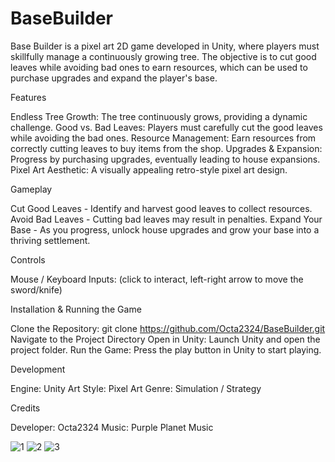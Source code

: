 # BaseBuilder
 
Base Builder is a pixel art 2D game developed in Unity, where players must skillfully manage a continuously growing tree. The objective is to cut good leaves while avoiding bad ones to earn resources, which can be used to purchase upgrades and expand the player's base.

Features

Endless Tree Growth: The tree continuously grows, providing a dynamic challenge.
Good vs. Bad Leaves: Players must carefully cut the good leaves while avoiding the bad ones.
Resource Management: Earn resources from correctly cutting leaves to buy items from the shop.
Upgrades & Expansion: Progress by purchasing upgrades, eventually leading to house expansions.
Pixel Art Aesthetic: A visually appealing retro-style pixel art design.

Gameplay

Cut Good Leaves - Identify and harvest good leaves to collect resources.
Avoid Bad Leaves - Cutting bad leaves may result in penalties.
Expand Your Base - As you progress, unlock house upgrades and grow your base into a thriving settlement.

Controls

Mouse / Keyboard Inputs: (click to interact, left-right arrow to move the sword/knife)


Installation & Running the Game

Clone the Repository:
git clone https://github.com/Octa2324/BaseBuilder.git
Navigate to the Project Directory
Open in Unity: Launch Unity and open the project folder.
Run the Game: Press the play button in Unity to start playing.

Development

Engine: Unity
Art Style: Pixel Art
Genre: Simulation / Strategy

Credits

Developer: Octa2324
Music: Purple Planet Music

![1](https://github.com/user-attachments/assets/f4a2819a-baca-4133-9540-317fd5db4b8a)
![2](https://github.com/user-attachments/assets/397362f2-e90c-413b-a032-beae58e59cdb)
![3](https://github.com/user-attachments/assets/525c853f-2b12-489a-8667-c1bdbfcdb260)



